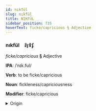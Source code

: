 ```yaml
---
id: nıkfül
slug: nıkfül
title: NIKFÜL
sidebar_position: 735
hoverText: ficke/capricious § Adjective
---
```


### nıkfül&emsp;<span kind="abugida">ƨ̑ȷɤ͊ʄ</span>

*ficke/capricious* **§** Adjective

**IPA**: /ˈnɪk.ful/

**Verb**: to be ficke/capricious

**Noun**: fickleness/capriciousness

**Modifier**: ficke/capricious

<details>
    <summary>Origin</summary>
    Swedish nyckfull /nɪkː.fʊlː/<br/>
    <em>Germanic Language Family</em>
</details>